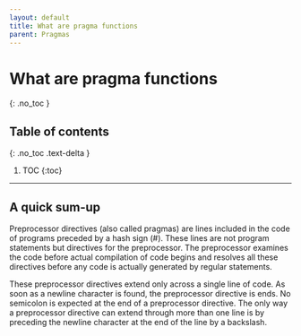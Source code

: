 ```yaml
---
layout: default
title: What are pragma functions
parent: Pragmas
---
```


# What are pragma functions
{: .no_toc }

## Table of contents
{: .no_toc .text-delta }

1. TOC
{:toc}

---

## A quick sum-up

Preprocessor directives (also called pragmas) are lines included in the code of programs preceded by a hash sign (#). These lines are not program statements but directives for the preprocessor. The preprocessor examines the code before actual compilation of code begins and resolves all these directives before any code is actually generated by regular statements.

These preprocessor directives extend only across a single line of code. As soon as a newline character is found, the preprocessor directive is ends. No semicolon is expected at the end of a preprocessor directive. The only way a preprocessor directive can extend through more than one line is by preceding the newline character at the end of the line by a backslash.